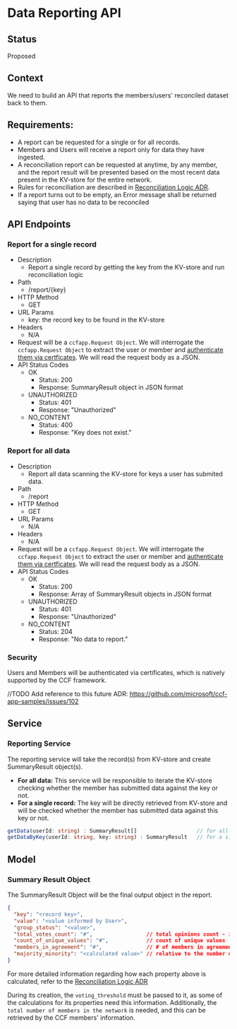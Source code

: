# Data Reporting API

## Status

Proposed

## Context

We need to build an API that reports the members/users' reconciled dataset back to them.

## Requirements:
- A report can be requested for a single or for all records.
- Members and Users will receive a report only for data they have ingested.
- A reconciliation report can be requested at anytime, by any member, and the report result will be presented based on the most recent data present in the KV-store for the entire network.
- Rules for reconciliation are described in [Reconciliation Logic ADR](https://github.com/microsoft/ccf-app-samples/blob/main/data-reconciliation-app/docs/adr/03-reconciliation-logic.md).
- If a report turns out to be empty, an Error message shall be returned saying that user has no data to be reconciled 

## API Endpoints

### Report for a single record

- Description
  - Report a single record by getting the key from the KV-store and run reconciliation logic
- Path
  - /report/{key}
- HTTP Method
  - GET
- URL Params
  - key: the record key to be found in the KV-store
- Headers
  - N/A
- Request will be a `ccfapp.Request Object`. We will interrogate the `ccfapp.Request Object` to extract the user or member and [authenticate them via certficates](#security). We will read the request body as a JSON.
- API Status Codes
  - OK
    - Status: 200
    - Response: SummaryResult object in JSON format
  - UNAUTHORIZED
    - Status: 401
    - Response: "Unauthorized"
  - NO_CONTENT
    - Status: 400
    - Response: "Key does not exist."


### Report for all data

- Description
  - Report all data scanning the KV-store for keys a user has submited data.
- Path
  - /report
- HTTP Method
  - GET
- URL Params
  - N/A
- Headers
  - N/A
- Request will be a `ccfapp.Request Object`. We will interrogate the `ccfapp.Request Object` to extract the user or member and [authenticate them via certficates](#security). We will read the request body as a JSON.
- API Status Codes
  - OK
    - Status: 200
    - Response: Array of SummaryResult objects in JSON format
  - UNAUTHORIZED
    - Status: 401
    - Response: "Unauthorized"
  - NO_CONTENT
    - Status: 204
    - Response: "No data to report."


### Security

Users and Members will be authenticated via certificates, which is natively supported by the CCF framework.

//TODO Add reference to this future ADR: https://github.com/microsoft/ccf-app-samples/issues/102


## Service

### Reporting Service

The reporting service will take the record(s) from KV-store and create SummaryResult object(s).

- **For all data:** This service will be responsible to iterate the KV-store checking whether the member has submitted data against the key or not.
- **For a single record:** The key will be directly retrieved from KV-store and will be checked whether the member has submitted data against this key or not.

```typescript
getData(userId: string) : SummaryResult[]                   // for all data
getDataByKey(userId: string, key: string) : SummaryResult   // for a single record
```

## Model

### Summary Result Object

The SummaryResult Object will be the final output object in the report.



```json
{
  "key": "<record key>",
  "value": "<value informed by User>",
  "group_status": "<value>",
  "total_votes_count": "#",                 // total opinions count - initially comented (DEMO CHANGE)
  "count_of_unique_values": "#",            // count of unique values
  "members_in_agreement": "#",              // # of members in agreement with the User value
  "majority_minority": "<calculated value>" // relative to the number of active members in the network
} 
```
For more detailed information regarding how each property above is calculated, refer to the [Reconciliation Logic ADR](https://github.com/microsoft/ccf-app-samples/blob/main/data-reconciliation-app/docs/adr/03-reconciliation-logic.md)

During its creation, the `voting_threshold` must be passed to it, as some of the calculations for its properties need this information.
Additionally, the `total number of members in the network` is needed, and this can be retrieved by the CCF members' information.

